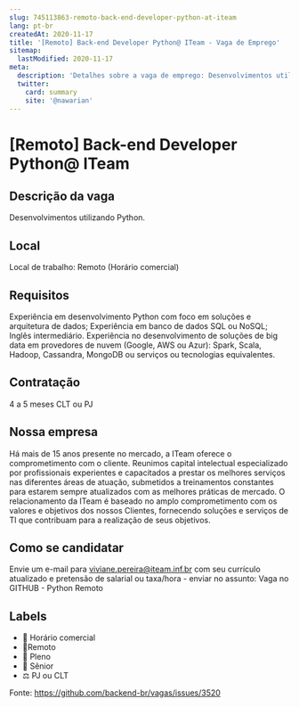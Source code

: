 ```yaml
---
slug: 745113863-remoto-back-end-developer-python-at-iteam
lang: pt-br
createdAt: 2020-11-17
title: '[Remoto] Back-end Developer Python@ ITeam - Vaga de Emprego'
sitemap:
  lastModified: 2020-11-17
meta:
  description: 'Detalhes sobre a vaga de emprego: Desenvolvimentos utilizando Python.'
  twitter:
    card: summary
    site: '@nawarian'
---
```


# [Remoto] Back-end Developer Python@ ITeam

<!--
==================================================
POR FAVOR, SÓ POSTE SE A VAGA FOR PARA TRABALHAR COM REACT OU TECNOLOGIAS DO ECOSSISTEMA!

Exemplo: [São Paulo] Developer na NOME DA EMPRESA`
==================================================
-->

## Descrição da vaga

Desenvolvimentos utilizando Python.

## Local

Local de trabalho: Remoto (Horário comercial)

## Requisitos

Experiência em desenvolvimento Python com foco em soluções e arquitetura de dados;
Experiência em banco de dados SQL ou NoSQL;
Inglês intermediário.
Experiência no desenvolvimento de soluções de big data em provedores de nuvem (Google, AWS ou Azur): Spark, Scala, Hadoop, Cassandra, MongoDB ou serviços ou tecnologias equivalentes.


## Contratação

4 a 5 meses
CLT ou PJ

## Nossa empresa

Há mais de 15 anos presente no mercado, a ITeam oferece o comprometimento com o cliente.
Reunimos capital intelectual especializado por profissionais experientes e capacitados a prestar os melhores serviços nas diferentes áreas de atuação, submetidos a treinamentos constantes para estarem sempre atualizados com as melhores práticas de mercado. 
O relacionamento da ITeam é baseado no amplo comprometimento com os valores e objetivos dos nossos Clientes, fornecendo soluções e serviços de TI que contribuam para a realização de seus objetivos.

## Como se candidatar

Envie um e-mail para viviane.pereira@iteam.inf.br com seu currículo atualizado e pretensão de salarial ou taxa/hora - enviar no assunto: Vaga no GITHUB - Python Remoto

## Labels

- 🏢 Horário comercial
- 🏢Remoto 
- 👨 Pleno
- 👴 Sênior
- ⚖️ PJ ou CLT


Fonte: https://github.com/backend-br/vagas/issues/3520